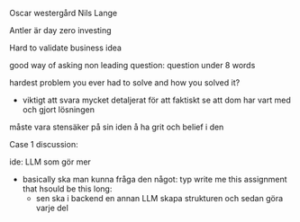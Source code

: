 Oscar westergård
Nils Lange

Antler är day zero investing

Hard to validate business idea

good way of asking non leading question: question under 8 words

hardest problem you ever had to solve and how you solved it?
- viktigt att svara mycket detaljerat för att faktiskt se att dom har vart med och gjort lösningen

måste vara stensäker på sin iden å ha grit och belief i den


Case 1 discussion:


















ide:
LLM som gör mer
- basically ska man kunna fråga den något: typ write me this assignment that hsould be this long:
	- sen ska i backend en annan LLM skapa strukturen och sedan göra varje del


